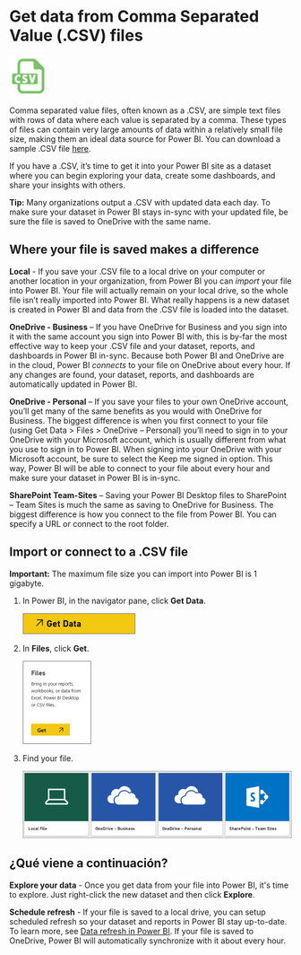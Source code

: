 <properties
   pageTitle="Get data from Comma Separated Value (.CSV) files"
   description="Learn how to get data from CSV files into Power BI"
   services="powerbi"
   documentationCenter=""
   authors="davidiseminger"
   manager="mblythe"
   backup=""
   editor=""
   tags=""
   qualityFocus="monitoring"
   qualityDate="03/30/2016"/>

<tags
   ms.service="powerbi"
   ms.devlang="NA"
   ms.topic="article"
   ms.tgt_pltfrm="NA"
   ms.workload="powerbi"
   ms.date="10/12/2016"
   ms.author="davidi"/>

# Get data from Comma Separated Value (.CSV) files
![](media/powerbi-service-comma-separated-value-files/csv_icon.png)

Comma separated value files, often known as a .CSV, are simple text files with rows of data where each value is separated by a comma. These types of files can contain very large amounts of data within a relatively small file size, making them an ideal data source for Power BI. You can download a sample .CSV file <bpt id="p1">[</bpt>here<ept id="p1">](http://go.microsoft.com/fwlink/?LinkID=619356)</ept>.

If you have a .CSV, it’s time to get it into your Power BI site as a dataset where you can begin exploring your data, create some dashboards, and share your insights with others.

<bpt id="p1">**</bpt>Tip:<ept id="p1">**</ept> Many organizations output a .CSV with updated data each day. To make sure your dataset in Power BI stays in-sync with your updated file, be sure the file is saved to OneDrive with the same name.

## Where your file is saved makes a difference
<bpt id="p1">**</bpt>Local<ept id="p1">**</ept> - If you save your .CSV file to a local drive on your computer or another location in your organization, from Power BI you can <bpt id="p2">*</bpt>import<ept id="p2">*</ept> your file into Power BI. Your file will actually remain on your local drive, so the whole file isn’t really imported into Power BI. What really happens is a new dataset is created in Power BI and data from the .CSV file is loaded into the dataset.

<bpt id="p1">**</bpt>OneDrive - Business<ept id="p1">**</ept> – If you have OneDrive for Business and you sign into it with the same account you sign into Power BI with, this is by-far the most effective way to keep your .CSV file and your dataset, reports, and dashboards in Power BI in-sync. Because both Power BI and OneDrive are in the cloud, Power BI <bpt id="p1">*</bpt>connects<ept id="p1">*</ept> to your file on OneDrive about every hour. If any changes are found, your dataset, reports, and dashboards are automatically updated in Power BI.

<bpt id="p1">**</bpt>OneDrive - Personal<ept id="p1">**</ept> – If you save your files to your own OneDrive account, you’ll get many of the same benefits as you would with OneDrive for Business. The biggest difference is when you first connect to your file (using Get Data &gt; Files &gt; OneDrive – Personal) you’ll need to sign in to your OneDrive with your Microsoft account, which is usually different from what you use to sign in to Power BI. When signing into your OneDrive with your Microsoft account, be sure to select the Keep me signed in option. This way, Power BI will be able to connect to your file about every hour and make sure your dataset in Power BI is in-sync.

<bpt id="p1">**</bpt>SharePoint Team-Sites<ept id="p1">**</ept> – Saving your Power BI Desktop files to SharePoint – Team Sites is much the same as saving to OneDrive for Business. The biggest difference is how you connect to the file from Power BI. You can specify a URL or connect to the root folder.

## Import or connect to a .CSV file

<bpt id="p1">**</bpt>Important:<ept id="p1">**</ept> The maximum file size you can import into Power BI is 1 gigabyte.

1.  In Power BI, in the navigator pane, click <bpt id="p1">**</bpt>Get Data<ept id="p1">**</ept>.

    ![](media/powerbi-service-comma-separated-value-files/csv_get_data_button.png)

2.  In <bpt id="p1">**</bpt>Files<ept id="p1">**</ept>, click <bpt id="p2">**</bpt>Get<ept id="p2">**</ept>.

    ![](media/powerbi-service-comma-separated-value-files/csv_files_get.png)

3.  Find your file.

    ![](media/powerbi-service-comma-separated-value-files/csv_find_your_file.png)

## ¿Qué viene a continuación?

<bpt id="p1">**</bpt>Explore your data<ept id="p1">**</ept> - Once you get data from your file into Power BI, it's time to explore. Just right-click the new dataset and then click <bpt id="p1">**</bpt>Explore<ept id="p1">**</ept>.

<bpt id="p1">**</bpt>Schedule refresh<ept id="p1">**</ept> - If your file is saved to a local drive, you can setup scheduled refresh so your dataset and reports in Power BI stay up-to-date. To learn more, see <bpt id="p1">[</bpt>Data refresh in Power BI<ept id="p1">](articles/powerbi-refresh-data.md)</ept>. If your file is saved to OneDrive, Power BI will automatically synchronize with it about every hour.
